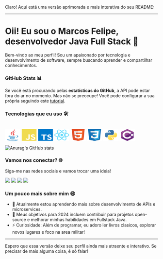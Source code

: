 Claro! Aqui está uma versão aprimorada e mais interativa do seu README:

---

# Oii! Eu sou o Marcos Felipe, desenvolvedor Java Full Stack 👋

Bem-vindo ao meu perfil! Sou um apaixonado por tecnologia e desenvolvimento de software, sempre buscando aprender e compartilhar conhecimentos.

### GitHub Stats 📊
Se você está procurando pelas **estatísticas do GitHub**, a API pode estar fora do ar no momento. Mas não se preocupe! Você pode configurar a sua própria seguindo este [tutorial](https://github.com/anuraghazra/github-readme-stats/blob/master/readme.md#deploy-on-your-own-vercel-instance).

### Tecnologias que eu uso 🛠️

<div style="display: inline_block"><br>
  <img align="center" alt="Java" height="40" width="50" src="https://raw.githubusercontent.com/devicons/devicon/master/icons/java/java-original.svg">
  <img align="center" alt="JavaScript" height="40" width="50" src="https://raw.githubusercontent.com/devicons/devicon/master/icons/javascript/javascript-plain.svg">
  <img align="center" alt="TypeScript" height="40" width="50" src="https://raw.githubusercontent.com/devicons/devicon/master/icons/typescript/typescript-plain.svg">
  <img align="center" alt="React" height="40" width="50" src="https://raw.githubusercontent.com/devicons/devicon/master/icons/react/react-original.svg">
  <img align="center" alt="HTML" height="40" width="50" src="https://raw.githubusercontent.com/devicons/devicon/master/icons/html5/html5-original.svg">
  <img align="center" alt="CSS" height="40" width="50" src="https://raw.githubusercontent.com/devicons/devicon/master/icons/css3/css3-original.svg">
  <img align="center" alt="Python" height="40" width="50" src="https://raw.githubusercontent.com/devicons/devicon/master/icons/python/python-original.svg">
  <img align="center" alt="Csharp" height="40" width="50" src="https://raw.githubusercontent.com/devicons/devicon/master/icons/csharp/csharp-original.svg">
</div>

![Anurag's GitHub stats](https://github-readme-stats.vercel.app/api?username=anuraghazra&show_icons=true&theme=radical)

### Vamos nos conectar? 🌐

Siga-me nas redes sociais e vamos trocar uma ideia! 

<div> 
  <a href="https://www.instagram.com/seu_perfil" target="_blank"><img src="https://img.shields.io/badge/-Instagram-%23E4405F?style=for-the-badge&logo=instagram&logoColor=white" target="_blank"></a>
  <a href="https://discordapp.com/users/seu_perfil" target="_blank"><img src="https://img.shields.io/badge/Discord-7289DA?style=for-the-badge&logo=discord&logoColor=white" target="_blank"></a> 
  <a href="mailto:seuemail@gmail.com"><img src="https://img.shields.io/badge/-Gmail-%23333?style=for-the-badge&logo=gmail&logoColor=white" target="_blank"></a>
  <a href="https://www.linkedin.com/in/seu_perfil" target="_blank"><img src="https://img.shields.io/badge/-LinkedIn-%230077B5?style=for-the-badge&logo=linkedin&logoColor=white" target="_blank"></a> 
</div>

### Um pouco mais sobre mim 😄
- 🌱 Atualmente estou aprendendo mais sobre desenvolvimento de APIs e microservices.
- 🎯 Meus objetivos para 2024 incluem contribuir para projetos open-source e melhorar minhas habilidades em Fullstack Java.
- ⚡ Curiosidade: Além de programar, eu adoro ler livros clasicos, explorar novos lugares e foco na area militar!

---

Espero que essa versão deixe seu perfil ainda mais atraente e interativo. Se precisar de mais alguma coisa, é só falar!
